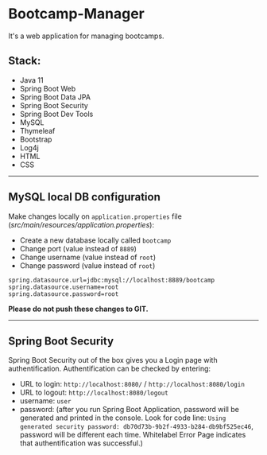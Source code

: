 # Bootcamp-Manager

It's a web application for managing bootcamps.

## Stack:
- Java 11
- Spring Boot Web
- Spring Boot Data JPA
- Spring Boot Security
- Spring Boot Dev Tools
- MySQL
- Thymeleaf
- Bootstrap
- Log4j
- HTML
- CSS

---

## MySQL local DB configuration

Make changes locally on `application.properties` file (*src/main/resources/application.properties*):

- Create a new database locally called `bootcamp`
- Change port (value instead of `8889`)
- Change username (value instead of `root`)
- Change password (value instead of `root`)

```
spring.datasource.url=jdbc:mysql://localhost:8889/bootcamp
spring.datasource.username=root
spring.datasource.password=root
```

**Please do not push these changes to GIT.**

---

## Spring Boot Security

Spring Boot Security out of the box gives you a Login page with authentification. Authentification can be checked by entering:
- URL to login: `http://localhost:8080/` / `http://localhost:8080/login`
- URL to logout: `http://localhost:8080/logout`
- username: `user`
- password: (after you run Spring Boot Application, password will be generated and printed in the console. Look for code line: `Using generated security password: db70d73b-9b2f-4933-b284-db9bf525ec46`, password will be different each time. Whitelabel Error Page indicates that authentification was successful.)
